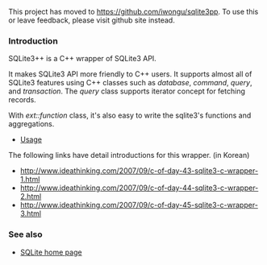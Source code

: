 This project has moved to https://github.com/iwongu/sqlite3pp. To use this or leave feedback, please visit github site instead.

### Introduction ###

SQLite3++ is a C++ wrapper of SQLite3 API.

It makes SQLite3 API more friendly to C++ users. It supports almost all of SQLite3 features using C++ classes such as _database_, _command_, _query_, and _transaction_. The _query_ class supports iterator concept for fetching records.

With _ext::function_ class, it's also easy to write the sqlite3's functions and aggregations.

  * [Usage](UsagePage.md)

The following links have detail introductions for this wrapper. (in Korean)

  * http://www.ideathinking.com/2007/09/c-of-day-43-sqlite3-c-wrapper-1.html
  * http://www.ideathinking.com/2007/09/c-of-day-44-sqlite3-c-wrapper-2.html
  * http://www.ideathinking.com/2007/09/c-of-day-45-sqlite3-c-wrapper-3.html

### See also ###
  * [SQLite home page](http://www.sqlite.org/)